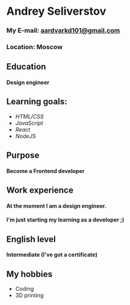 # Andrey Seliverstov

### My E-mail:              aardvarkd101@gmail.com
### Location:               Moscow

**Education**
---------
#### Design engineer

**Learning goals:**
---------
* _HTML/CSS_
* _JavaScript_
* _React_
* _NodeJS_

**Purpose**
---------
#### Become a Frontend developer

**Work experience**
---------
#### At the moment I am a design engineer.
#### I'm just starting my learning as a developer ;)

**English level**
---------
#### Intermediate (I've got a certificate)

**My hobbies**
---------
* Coding
* 3D printing

